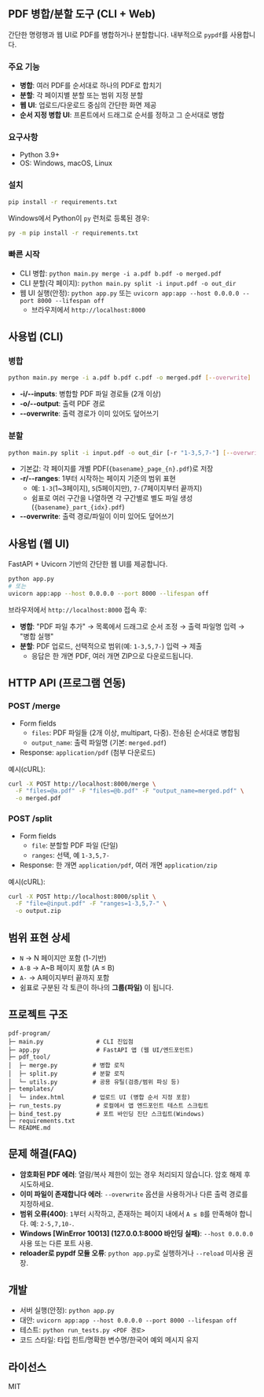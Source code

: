 ## PDF 병합/분할 도구 (CLI + Web)

간단한 명령행과 웹 UI로 PDF를 병합하거나 분할합니다. 내부적으로 `pypdf`를 사용합니다.

### 주요 기능

- **병합**: 여러 PDF를 순서대로 하나의 PDF로 합치기
- **분할**: 각 페이지별 분할 또는 범위 지정 분할
- **웹 UI**: 업로드/다운로드 중심의 간단한 화면 제공
- **순서 지정 병합 UI**: 프론트에서 드래그로 순서를 정하고 그 순서대로 병합

### 요구사항

- Python 3.9+
- OS: Windows, macOS, Linux

### 설치

```bash
pip install -r requirements.txt
```

Windows에서 Python이 `py` 런처로 등록된 경우:

```bash
py -m pip install -r requirements.txt
```

### 빠른 시작

- CLI 병합: `python main.py merge -i a.pdf b.pdf -o merged.pdf`
- CLI 분할(각 페이지): `python main.py split -i input.pdf -o out_dir`
- 웹 UI 실행(안정): `python app.py` 또는 `uvicorn app:app --host 0.0.0.0 --port 8000 --lifespan off`
  - 브라우저에서 `http://localhost:8000`

## 사용법 (CLI)

### 병합

```bash
python main.py merge -i a.pdf b.pdf c.pdf -o merged.pdf [--overwrite]
```

- **-i/--inputs**: 병합할 PDF 파일 경로들 (2개 이상)
- **-o/--output**: 출력 PDF 경로
- **--overwrite**: 출력 경로가 이미 있어도 덮어쓰기

### 분할

```bash
python main.py split -i input.pdf -o out_dir [-r "1-3,5,7-"] [--overwrite]
```

- 기본값: 각 페이지를 개별 PDF(`{basename}_page_{n}.pdf`)로 저장
- **-r/--ranges**: 1부터 시작하는 페이지 기준의 범위 표현
  - 예: `1-3`(1~3페이지), `5`(5페이지만), `7-`(7페이지부터 끝까지)
  - 쉼표로 여러 구간을 나열하면 각 구간별로 별도 파일 생성 (`{basename}_part_{idx}.pdf`)
- **--overwrite**: 출력 경로/파일이 이미 있어도 덮어쓰기

## 사용법 (웹 UI)

FastAPI + Uvicorn 기반의 간단한 웹 UI를 제공합니다.

```bash
python app.py
# 또는
uvicorn app:app --host 0.0.0.0 --port 8000 --lifespan off
```

브라우저에서 `http://localhost:8000` 접속 후:

- **병합**: "PDF 파일 추가" → 목록에서 드래그로 순서 조정 → 출력 파일명 입력 → "병합 실행"
- **분할**: PDF 업로드, 선택적으로 범위(예: `1-3,5,7-`) 입력 → 제출
  - 응답은 한 개면 PDF, 여러 개면 ZIP으로 다운로드됩니다.

## HTTP API (프로그램 연동)

### POST /merge

- Form fields
  - `files`: PDF 파일들 (2개 이상, multipart, 다중). 전송된 순서대로 병합됨
  - `output_name`: 출력 파일명 (기본: `merged.pdf`)
- Response: `application/pdf` (첨부 다운로드)

예시(cURL):

```bash
curl -X POST http://localhost:8000/merge \
  -F "files=@a.pdf" -F "files=@b.pdf" -F "output_name=merged.pdf" \
  -o merged.pdf
```

### POST /split

- Form fields
  - `file`: 분할할 PDF 파일 (단일)
  - `ranges`: 선택, 예 `1-3,5,7-`
- Response: 한 개면 `application/pdf`, 여러 개면 `application/zip`

예시(cURL):

```bash
curl -X POST http://localhost:8000/split \
  -F "file=@input.pdf" -F "ranges=1-3,5,7-" \
  -o output.zip
```

## 범위 표현 상세

- `N` → N 페이지만 포함 (1-기반)
- `A-B` → A~B 페이지 포함 (A ≤ B)
- `A-` → A페이지부터 끝까지 포함
- 쉼표로 구분된 각 토큰이 하나의 **그룹(파일)** 이 됩니다.

## 프로젝트 구조

```
pdf-program/
├─ main.py               # CLI 진입점
├─ app.py                # FastAPI 앱 (웹 UI/엔드포인트)
├─ pdf_tool/
│  ├─ merge.py          # 병합 로직
│  ├─ split.py          # 분할 로직
│  └─ utils.py          # 공용 유틸(검증/범위 파싱 등)
├─ templates/
│  └─ index.html        # 업로드 UI (병합 순서 지정 포함)
├─ run_tests.py          # 로컬에서 앱 엔드포인트 테스트 스크립트
├─ bind_test.py          # 포트 바인딩 진단 스크립트(Windows)
├─ requirements.txt
└─ README.md
```

## 문제 해결(FAQ)

- **암호화된 PDF 에러**: 열람/복사 제한이 있는 경우 처리되지 않습니다. 암호 해제 후 시도하세요.
- **이미 파일이 존재합니다 에러**: `--overwrite` 옵션을 사용하거나 다른 출력 경로를 지정하세요.
- **범위 오류(400)**: `1`부터 시작하고, 존재하는 페이지 내에서 `A ≤ B`를 만족해야 합니다. 예: `2-5,7,10-`.
- **Windows [WinError 10013] (127.0.0.1:8000 바인딩 실패)**: `--host 0.0.0.0` 사용 또는 다른 포트 사용.
- **reloader로 pypdf 모듈 오류**: `python app.py`로 실행하거나 `--reload` 미사용 권장.

## 개발

- 서버 실행(안정): `python app.py`
- 대안: `uvicorn app:app --host 0.0.0.0 --port 8000 --lifespan off`
- 테스트: `python run_tests.py <PDF 경로>`
- 코드 스타일: 타입 힌트/명확한 변수명/한국어 예외 메시지 유지

## 라이선스

MIT
